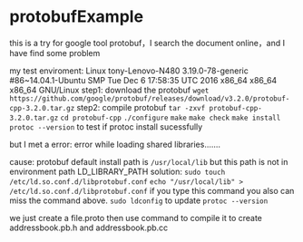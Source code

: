 # protobufExample
this is a try for google tool protobuf，I search the document online，and I have find some problem

my test enviroment: Linux tony-Lenovo-N480 3.19.0-78-generic #86~14.04.1-Ubuntu SMP Tue Dec 6 17:58:35 UTC 2016 x86_64 x86_64 x86_64 GNU/Linux
step1: download the protobuf 
`wget https://github.com/google/protobuf/releases/download/v3.2.0/protobuf-cpp-3.2.0.tar.gz`
step2: compile protobuf
`tar -zxvf protobuf-cpp-3.2.0.tar.gz`
`cd protobuf-cpp`
`./configure`
`make`
`make check`
`make install`
`protoc --version` to test if protoc install sucessfully

but I met a error: error while loading shared libraries.......

cause: protobuf default install path is `/usr/local/lib` but this path is not in environment path LD_LIBRARY_PATH
solution: 
`sudo touch /etc/ld.so.conf.d/libprotobuf.conf`
`echo "/usr/local/lib" > /etc/ld.so.conf.d/libprotobuf.conf` if you type this command you also can miss the command above.
`sudo ldconfig` to update
`protoc --version`

we just create a file.proto then use command to compile it to create addressbook.pb.h and addressbook.pb.cc

